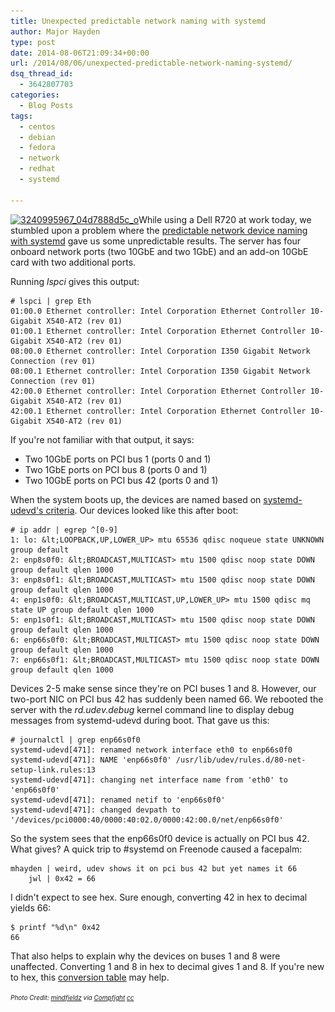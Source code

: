 ```yaml
---
title: Unexpected predictable network naming with systemd
author: Major Hayden
type: post
date: 2014-08-06T21:09:34+00:00
url: /2014/08/06/unexpected-predictable-network-naming-systemd/
dsq_thread_id:
  - 3642807703
categories:
  - Blog Posts
tags:
  - centos
  - debian
  - fedora
  - network
  - redhat
  - systemd

---
```

[<img src="/wp-content/uploads/2014/08/3240995967_04d7888d5c_o-e1407359174321.jpg" alt="3240995967_04d7888d5c_o" width="3887" height="476" class="aligncenter size-full wp-image-5098" srcset="/wp-content/uploads/2014/08/3240995967_04d7888d5c_o-e1407359174321.jpg 3887w, /wp-content/uploads/2014/08/3240995967_04d7888d5c_o-e1407359174321-300x36.jpg 300w, /wp-content/uploads/2014/08/3240995967_04d7888d5c_o-e1407359174321-1024x125.jpg 1024w" sizes="(max-width: 3887px) 100vw, 3887px" />][1]While using a Dell R720 at work today, we stumbled upon a problem where the [predictable network device naming with systemd][2] gave us some unpredictable results. The server has four onboard network ports (two 10GbE and two 1GbE) and an add-on 10GbE card with two additional ports.

Running _lspci_ gives this output:

```
# lspci | grep Eth
01:00.0 Ethernet controller: Intel Corporation Ethernet Controller 10-Gigabit X540-AT2 (rev 01)
01:00.1 Ethernet controller: Intel Corporation Ethernet Controller 10-Gigabit X540-AT2 (rev 01)
08:00.0 Ethernet controller: Intel Corporation I350 Gigabit Network Connection (rev 01)
08:00.1 Ethernet controller: Intel Corporation I350 Gigabit Network Connection (rev 01)
42:00.0 Ethernet controller: Intel Corporation Ethernet Controller 10-Gigabit X540-AT2 (rev 01)
42:00.1 Ethernet controller: Intel Corporation Ethernet Controller 10-Gigabit X540-AT2 (rev 01)
```


If you're not familiar with that output, it says:

  * Two 10GbE ports on PCI bus 1 (ports 0 and 1)
  * Two 1GbE ports on PCI bus 8 (ports 0 and 1)
  * Two 10GbE ports on PCI bus 42 (ports 0 and 1)

When the system boots up, the devices are named based on [systemd-udevd's criteria][3]. Our devices looked like this after boot:

```
# ip addr | egrep ^[0-9]
1: lo: &lt;LOOPBACK,UP,LOWER_UP> mtu 65536 qdisc noqueue state UNKNOWN group default
2: enp8s0f0: &lt;BROADCAST,MULTICAST> mtu 1500 qdisc noop state DOWN group default qlen 1000
3: enp8s0f1: &lt;BROADCAST,MULTICAST> mtu 1500 qdisc noop state DOWN group default qlen 1000
4: enp1s0f0: &lt;BROADCAST,MULTICAST,UP,LOWER_UP> mtu 1500 qdisc mq state UP group default qlen 1000
5: enp1s0f1: &lt;BROADCAST,MULTICAST> mtu 1500 qdisc noop state DOWN group default qlen 1000
6: enp66s0f0: &lt;BROADCAST,MULTICAST> mtu 1500 qdisc noop state DOWN group default qlen 1000
7: enp66s0f1: &lt;BROADCAST,MULTICAST> mtu 1500 qdisc noop state DOWN group default qlen 1000
```


Devices 2-5 make sense since they're on PCI buses 1 and 8. However, our two-port NIC on PCI bus 42 has suddenly been named 66. We rebooted the server with the _rd.udev.debug_ kernel command line to display debug messages from systemd-udevd during boot. That gave us this:

```
# journalctl | grep enp66s0f0
systemd-udevd[471]: renamed network interface eth0 to enp66s0f0
systemd-udevd[471]: NAME 'enp66s0f0' /usr/lib/udev/rules.d/80-net-setup-link.rules:13
systemd-udevd[471]: changing net interface name from 'eth0' to 'enp66s0f0'
systemd-udevd[471]: renamed netif to 'enp66s0f0'
systemd-udevd[471]: changed devpath to '/devices/pci0000:40/0000:40:02.0/0000:42:00.0/net/enp66s0f0'
```


So the system sees that the enp66s0f0 device is actually on PCI bus 42. What gives? A quick trip to #systemd on Freenode caused a facepalm:

```
mhayden | weird, udev shows it on pci bus 42 but yet names it 66
    jwl | 0x42 = 66
```


I didn't expect to see hex. Sure enough, converting 42 in hex to decimal yields 66:

```
$ printf "%d\n" 0x42
66
```


That also helps to explain why the devices on buses 1 and 8 were unaffected. Converting 1 and 8 in hex to decimal gives 1 and 8. If you're new to hex, this [conversion table][4] may help.

<em style="font-size: 10px">Photo Credit: <a href="https://www.flickr.com/photos/90021863@N00/3240995967/">mindfieldz</a> via <a href="http://compfight.com">Compfight</a> <a href="https://creativecommons.org/licenses/by-nc-sa/2.0/">cc</a></em>

 [1]: /wp-content/uploads/2014/08/3240995967_04d7888d5c_o-e1407359174321.jpg
 [2]: http://www.freedesktop.org/wiki/Software/systemd/PredictableNetworkInterfaceNames/
 [3]: http://cgit.freedesktop.org/systemd/systemd/tree/src/udev/udev-builtin-net_id.c#n35
 [4]: http://ascii.cl/conversion.htm
